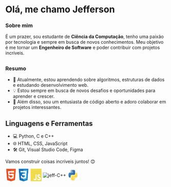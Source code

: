 # Olá, me chamo **Jefferson**

### Sobre mim

É um prazer, sou estudante de **Ciência da Computação**, tenho uma paixão por tecnologia e sempre em busca de novos conhecimentos. Meu objetivo é me tornar um **Engenheiro de Software** e poder contribuir com projetos incríveis.

##

###  Resumo 
- 🌱 Atualmente, estou aprendendo sobre algoritmos, estruturas de dados e estudando desenvolvimento web.
- 💡 Estou sempre em busca de novos desafios e oportunidades para aprender e crescer.
- 🚀 Além disso, sou um entusiasta de código aberto e adoro colaborar em projetos interessantes.

## Linguagens e Ferramentas
- 💻 Python, C e C++
- 🌐 HTML, CSS, JavaScript
- 🛠️ Git, Visual Studio Code, Figma

Vamos construir coisas incríveis juntos! 😊

<div style="display: inline_block">
  <img align="center" alt="jeff-HTML" height="40" width="35" src="https://raw.githubusercontent.com/devicons/devicon/master/icons/html5/html5-original.svg">  
  <img align="center" alt="jeff-CSS" height="40" width="35" src="https://raw.githubusercontent.com/devicons/devicon/master/icons/css3/css3-original.svg">
  <img align="center" alt="jeff-Js" height="40" width="35" src="https://raw.githubusercontent.com/devicons/devicon/master/icons/javascript/javascript-plain.svg">
  <img align="center" alt="jeff-C++" height="40" width="35" src="https://cdn.jsdelivr.net/gh/devicons/devicon@latest/icons/cplusplus/cplusplus-original.svg" />
  <img align="center" alt="jeff-Python" height="40" width="35" src="https://raw.githubusercontent.com/devicons/devicon/master/icons/python/python-original.svg">
</div>

##
  
 <!-- colocar as minhas redes depois

  <a href="https://www.instagram.com/jefferson_alves70" target="_blank"><img src="https://img.shields.io/badge/-Instagram-%23E4405F?style=for-the-badge&logo=instagram&logoColor=white" target="_blank"></a>
  <a href = "      "><img src="https://img.shields.io/badge/-Gmail-%23333?style=for-the-badge&logo=gmail&logoColor=white" target="_blank"></a>
  <a href="        " target="_blank"><img src="https://img.shields.io/badge/-LinkedIn-%230077B5?style=for-the-badge&logo=linkedin&logoColor=white" target="_blank"></a> 
</div>

